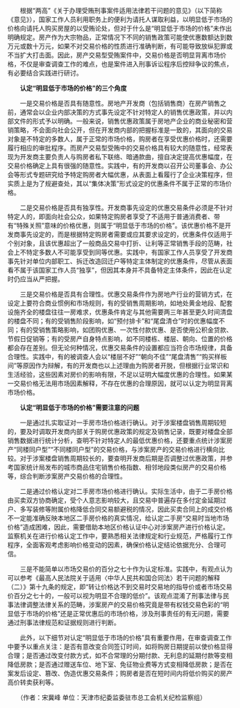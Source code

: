 　　根据“两高”《关于办理受贿刑事案件适用法律若干问题的意见》（以下简称《意见》），国家工作人员利用职务上的便利为请托人谋取利益，以明显低于市场的价格向请托人购买房屋的以受贿论处，但对于什么是“明显低于市场的价格”未作出明确规定。房产作为大宗物品，正常情况下不同的销售政策可能使优惠数额达到数万元或数十万元，如果不对交易价格的性质进行准确判断，有可能导致放纵犯罪或不当扩大打击面。因此，房产交易型受贿案件中，交易价格是否明显背离市场价格，不仅是审查调查工作的难点，也是案件进入刑事诉讼程序后控辩争议的焦点，有必要结合实践进行研讨。

　　**认定“明显低于市场的价格”的三个角度**

　　一是交易价格是否具有随意性。房地产开发商（包括销售商）在房产销售之前，通常会以企业内部决策的方式事先设定不针对特定人的销售优惠政策，并以内部文件的形式予以明确。一般来说，销售优惠政策属于房地产企业的商业秘密和营销策略，不会面向社会公开，但在开发商内部的把握标准是一致的，其面向的交易对象是不特定的多数人，属于正常的市场价格，购房者在享受优惠价格时，还需要履行相应的审批程序。而房产交易型受贿中的交易价格具有较大的随意性，经常表现为开发商主要负责人与购房者私下联络、暗通款曲，擅自决定提高优惠幅度，在交易价格确定上具有很强的随意性。实践中，有的开发商以召开公司董事会、办公会等形式专题研究给予特定购房者大幅优惠，从表面上看履行了企业决策程序，但实质上是为了规避查处，其以“集体决策”形式设定的优惠条件不属于正常的市场价格。

　　二是交易价格是否具有独享性。开发商事先设定的优惠交易条件必须是不针对特定人的，即面向社会公众，如果特定购房者享受了不适用于普通消费者、带有“特殊关照”意味的价格优惠，则属于“明显低于市场的价格”。该优惠价格不是开发商事先设定的，而是根据特定购房者需要或应其要求设定的，优惠条件仅适用于个别对象，且该优惠超出了一般商品交易中打折、让利等正常销售手段的范畴，社会上不特定多数人不可能享受到同等优惠。实践中，有国家工作人员享受了开发商事先针对单位内部职工、拆迁改造回迁户等特定主体制定的优惠条件，尽管从表面看不属于该国家工作人员“独享”，但因其本身并不具备特定主体条件，因此在认定时仍应当从严把握。

　　三是交易价格是否具有合理性。优惠交易条件作为房地产行业的营销方式，在设定上要符合商业惯例和市场规则，有的受销售周期影响，如地处黄金地段、配套设施齐全的楼盘往往一房难求，优惠条件肯定与其他需要两三年甚至更久时间清盘的楼盘不同；有的受销售阶段影响，如“预付排卡”和“尾盘清仓”时的优惠幅度不同；有的受销售策略影响，如团购优惠、一次性付款优惠、是否使用公积金贷款、节假日促销等；有的受房产自身特点影响，如不同楼栋、楼层、朝向、位置的价格都会存在差别。但无论何种情况，优惠交易条件的设置都应当符合市场规律，具备合理性。实践中，有的被调查人会以“楼层不好”“朝向不佳”“尾盘清售”“购买样板间”等原因作为辩解，有的开发商也以上述理由为购房者开脱，但根据行业常识和生活经验，这些因素对房价的影响有限，不足以证明大幅度优惠的合理性。如果某一交易价格无法用市场因素解释，不存在优惠的合理原因，就可以认定为明显背离市场价格。

　　**认定“明显低于市场的价格”需要注意的问题**

　　一是通过扎实取证对一手房市场价格进行确认。对于涉案楼盘销售周期较短的，要及时调取开发商内部关于购房优惠政策的规定及销售记录，既要对楼盘全部销售数据进行统计分析，查明不针对特定人的最低优惠价格，还要重点统计涉案房产“同楼同户型”“不同楼同户型”的交易价格，与涉案房产的交易价格进行横向比较。对于涉案楼盘销售周期较长的，要查明开发商后期是否调整过优惠政策，并参考国家统计局发布的城市商品住宅销售价格指数、相邻地段类似房产的交易价格等，综合判断涉案房产交易价格的合理性。

　　二是通过价格认定对二手房市场价格进行确认。实际生活中，由于二手房价格由买卖双方协商确定，受个人意志影响较大，且交易中普遍存在多付定金延期过户、多写装修等附属价格降低合同交易额避税的情况，因此买卖合同上的成交价格不一定能准确反映本地区二手房价格的真实情况，给认定二手房“交易时当地市场价格”造成困难，因此，需要借助本地区价格认证中心对涉案房产进行价格认定。监察机关在进行价格认定工作中，要熟悉相关法律规定和行业规范，严格履行工作程序，全面客观考虑影响价格变动的因素，确保价格认定结论依据充分、合理可信。

　　三是不能简单以市场交易价的百分之七十作为认定标准。实践中，有观点认为可以参考《最高人民法院关于适用〈中华人民共和国合同法〉若干问题的解释（二）》第十九条的规定，即“转让价格达不到交易时交易地的指导价或者市场交易价百分之七十的，一般可以视为明显不合理的低价”。该观点混淆了刑事法律与民事法律调整法律关系的范畴，涉案房产的交易价格究竟是带有权钱交易色彩的“明显低于市场的价格”还是正常优惠后的市场价格，涉及刑事责任的有无问题，需要通过刑事法律规范和证据规则进行判断。

　　此外，以下细节对认定“明显低于市场的价格”具有重要作用，在审查调查工作中要予以重点关注：是否有意改变合同签订时间，如将购房日期提前以使价格显得合理；是否通过改变付款方式，如不合常理的分期付款、无利息的延期付款等变相降低房款；是否通过赠送车位、地下室、免征物业费等方式变相降低房款；是否在案发后设定、篡改、伪造优惠交易条件；购房者是否在短时间内将低价购买的房产高价转卖获利等。

　　（作者：宋冀峰 单位：天津市纪委监委驻市总工会机关纪检监察组）